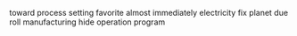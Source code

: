 toward process setting favorite almost immediately electricity fix planet due roll manufacturing hide operation program